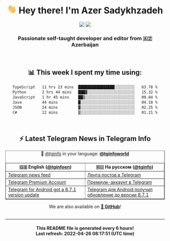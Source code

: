 <div align="center">
	<div>
		<h1>
      <img src="./assets/hi.gif" width="30px"> Hey there! I'm Azer Sadykhzadeh
    </h1>
    <img height="18" src="https://komarev.com/ghpvc/?username=sadykhzadeh&label=Views&color=2081c1&style=flat-square" />
		<a href="https://wakatime.com/@Azer"> <img height="18" src="https://wakatime.com/badge/user/f80ae27a-c328-426f-a381-bc84136e2dd6.svg" /> </a>
    <h3>
      Passionate self-taught developer and editor from 🇦🇿 Azerbaijan
    </h3>
  </div>
  <br>

<h2>📊 This week I spent my time using:</h2>

<!--START_SECTION:waka-->

```text
TypeScript   11 hrs 23 mins  ████████████████░░░░░░░░░   63.78 %
Python       2 hrs 44 mins   ███▓░░░░░░░░░░░░░░░░░░░░░   15.32 %
JavaScript   1 hr 45 mins    ██▒░░░░░░░░░░░░░░░░░░░░░░   09.84 %
Java         44 mins         █░░░░░░░░░░░░░░░░░░░░░░░░   04.18 %
JSON         24 mins         ▓░░░░░░░░░░░░░░░░░░░░░░░░   02.25 %
C#           12 mins         ▒░░░░░░░░░░░░░░░░░░░░░░░░   01.21 %
```

<!--END_SECTION:waka-->

<br>

<h2>⚡️ Latest Telegram News in Telegram Info</h2>
  <table border>
		<tr>
			<th width="50%">🇬🇧 English (<a href="https://t.me/tginfoen">@tginfoen</a>)</th>
			<th>🇷🇺 На русском (<a href="https://t.me/tginfo">@tginfo</a>)</th>
		</tr>
		<caption>🚩 <a href="https://t.me/tginfo">@tginfo</a> in your language: <a href="https://t.me/tginfoworld"><b>@tginfoworld</b></a><caption/>
  <tr><td><a href="https://t.me/tginfoen/1387">Telegram news feed </a></td>
    <td><a href="https://t.me/tginfo/3307">Лента постов в Telegram </a></td></tr><tr><td><a href="https://t.me/tginfoen/1386">Telegram Premium Account</a></td>
    <td><a href="https://t.me/tginfo/3306">Премиум-аккаунт в Telegram</a></td></tr><tr><td><a href="https://t.me/tginfoen/1385">Telegram for Android got a 8.7.1 version update</a></td>
    <td><a href="https://t.me/tginfo/3305">Telegram для Android получил обновление до версии 8.7.1</a></td></tr>
</table>
We are also available on <a href="https://github.com/tginfo"><b>🐙 GitHub</b></a>!
</div>

<br>
<hr>
<h4 align="center">This README file is generated <b>every 6 hours</b>!</br>Last refresh: <b>2022-04-26 08:17:51 (UTC time)</b></h4>
